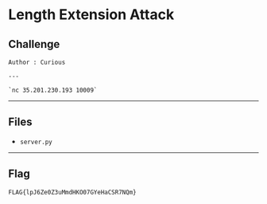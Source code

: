 # Length Extension Attack

## Challenge
```
Author : Curious

---

`nc 35.201.230.193 10009`
```

---
## Files
- `server.py`

---
## Flag
```
FLAG{lpJ6Ze0Z3uMmdHKO07GYeHaCSR7NQm}
```